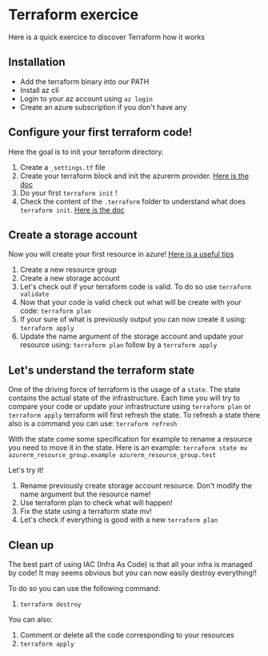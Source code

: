 # Terraform exercice

Here is a quick exercice to discover Terraform how it works

## Installation

- Add the terraform binary into our PATH
- Install az cli
- Login to your az account using `az login`
- Create an azure subscription if you don't have any

## Configure your first terraform code!

Here the goal is to init your terraform directory.

1. Create a `_settings.tf` file
2. Create your terraform block and init the azurerm provider. [Here is the doc](https://registry.terraform.io/providers/hashicorp/azurerm/latest/docs)
3. Do your first `terraform init` ! 
4. Check the content of the `.terraform` folder to understand what does `terraform init`. [Here is the doc](https://developer.hashicorp.com/terraform/cli/commands/init)

## Create a storage account

Now you will create your first resource in azure! [Here is a useful tips](https://registry.terraform.io/providers/hashicorp/azurerm/latest/docs) 

1. Create a new resource group
2. Create a new storage account
3. Let's check out if your terraform code is valid. To do so use `terraform validate`
4. Now that your code is valid check out what will be create with your code: `terraform plan`
5. If your sure of what is previously output you can now create it using: `terraform apply`
6. Update the name argument of the storage account and update your resource using: `terraform plan` follow by a `terraform apply` 

## Let's understand the terraform state

One of the driving force of terraform is the usage of a `state`. The state contains the actual state of the infrastructure.
Each time you will try to compare your code or update your infrastructure using `terraform plan` or `terraform apply` terraform will first refresh the state.
To refresh a state there also is a command you can use: `terraform refresh`

With the state come some specification for example to rename a resource you need to move it in the state.
Here is an example: `terraform state mv azurerm_resource_group.example azurerm_resource_group.test` 

Let's try it!

1. Rename previously create storage account resource. Don't modify the name argument but the resource name!
2. Use terraform plan to check what will happen!
3. Fix the state using a terraform state mv!
4. Let's check if everything is good with a new `terraform plan`

## Clean up 

The best part of using IAC (Infra As Code) is that all your infra is managed by code! 
It may seems obvious but you can now easily destroy everything!!

To do so you can use the following command:

1. `terraform destroy`

You can also:

1. Comment or delete all the code corresponding to your resources
2. `terraform apply`
